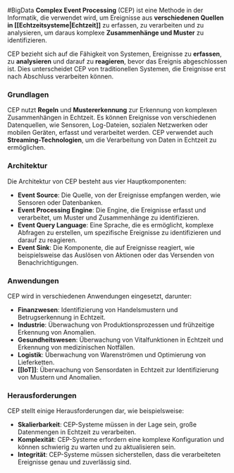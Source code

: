 #BigData
**Complex Event Processing** (CEP) ist eine Methode in der Informatik, die verwendet wird, um Ereignisse aus **verschiedenen Quellen in [[Echtzeitsysteme|Echtzeit]]** zu erfassen, zu verarbeiten und zu analysieren, um daraus komplexe **Zusammenhänge und Muster** zu identifizieren.

CEP bezieht sich auf die Fähigkeit von Systemen, Ereignisse zu **erfassen**, zu **analysieren** und darauf zu **reagieren**, bevor das Ereignis abgeschlossen ist. Dies unterscheidet CEP von traditionellen Systemen, die Ereignisse erst nach Abschluss verarbeiten können.

### Grundlagen

CEP nutzt **Regeln** und **Mustererkennung** zur Erkennung von komplexen Zusammenhängen in Echtzeit. Es können Ereignisse von verschiedenen Datenquellen, wie Sensoren, Log-Dateien, sozialen Netzwerken oder mobilen Geräten, erfasst und verarbeitet werden. CEP verwendet auch **Streaming-Technologien**, um die Verarbeitung von Daten in Echtzeit zu ermöglichen.

### Architektur

Die Architektur von CEP besteht aus vier Hauptkomponenten:

-   **Event Source**: Die Quelle, von der Ereignisse empfangen werden, wie Sensoren oder Datenbanken.
-   **Event Processing Engine**: Die Engine, die Ereignisse erfasst und verarbeitet, um Muster und Zusammenhänge zu identifizieren.
-   **Event Query Language**: Eine Sprache, die es ermöglicht, komplexe Abfragen zu erstellen, um spezifische Ereignisse zu identifizieren und darauf zu reagieren.
-   **Event Sink**: Die Komponente, die auf Ereignisse reagiert, wie beispielsweise das Auslösen von Aktionen oder das Versenden von Benachrichtigungen.

### Anwendungen

CEP wird in verschiedenen Anwendungen eingesetzt, darunter:

-   **Finanzwesen**: Identifizierung von Handelsmustern und Betrugserkennung in Echtzeit.
-   **Industrie**: Überwachung von Produktionsprozessen und frühzeitige Erkennung von Anomalien.
-   **Gesundheitswesen**: Überwachung von Vitalfunktionen in Echtzeit und Erkennung von medizinischen Notfällen.
-   **Logistik**: Überwachung von Warenströmen und Optimierung von Lieferketten.
-   **[[IoT]]**: Überwachung von Sensordaten in Echtzeit zur Identifizierung von Mustern und Anomalien.

### Herausforderungen

CEP stellt einige Herausforderungen dar, wie beispielsweise:

-   **Skalierbarkeit**: CEP-Systeme müssen in der Lage sein, große Datenmengen in Echtzeit zu verarbeiten.
-   **Komplexität**: CEP-Systeme erfordern eine komplexe Konfiguration und können schwierig zu warten und zu aktualisieren sein.
-   **Integrität**: CEP-Systeme müssen sicherstellen, dass die verarbeiteten Ereignisse genau und zuverlässig sind.

